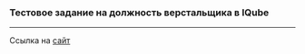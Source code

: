 ### Тестовое задание на должность верстальщика в IQube

---

Ссылка на  [сайт](https://ferym26.github.io/IQube-test/app/)
